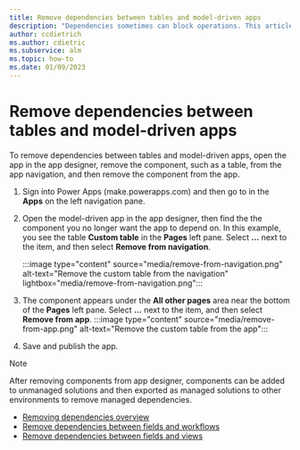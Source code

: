 ```yaml
---
title: Remove dependencies between tables and model-driven apps
description: "Dependencies sometimes can block operations. This article describes how table and model-driven app dependencies can be removed."
author: ccdietrich
ms.author: cdietric
ms.subservice: alm
ms.topic: how-to
ms.date: 01/09/2023
---
```

# Remove dependencies between tables and model-driven apps

To remove dependencies between tables and model-driven apps, open the app in the app designer, remove the component, such as a table, from the app navigation, and then remove the component from the app.

1. Sign into Power Apps (make.powerapps.com) and then go to in the **Apps** on the left navigation pane.
1. Open the model-driven app in the app designer, then find the the component you no longer want the app to depend on. In this example, you see the table **Custom table** in the **Pages** left pane. Select **...** next to the item, and then select **Remove from navigation**.

   :::image type="content" source="media/remove-from-navigation.png" alt-text="Remove the custom table from the navigation" lightbox="media/remove-from-navigation.png":::
1. The component appears under the **All other pages** area near the bottom of the **Pages** left pane. Select **...** next to the item, and then select **Remove from app**.
   :::image type="content" source="media/remove-from-app.png" alt-text="Remove the custom table from the app":::

1. Save and publish the app.

> [!NOTE]
> After removing components from app designer, components can be added to unmanaged solutions and then exported as managed solutions to other environments to remove managed dependencies.

- [Removing dependencies overview](removing-dependencies.md)
- [Remove dependencies between fields and workflows](remove-field-workflow.md)
- [Remove dependencies between fields and views](remove-field-view.md)
